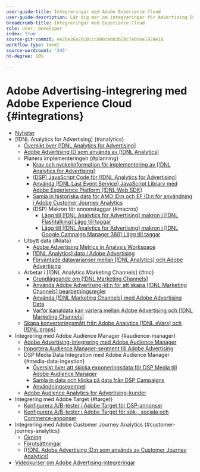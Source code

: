 ```yaml
---
user-guide-title: Integreringar med Adobe Experience Cloud
user-guide-description: Lär dig mer om integreringar för Advertising DSP och Advertising Search med andra produkter och tjänster från Adobe Experience Cloud.
breadcrumb-title: Integreringar med Experience Cloud
role: User, Developer
index: true
source-git-commit: ee20e26a7d101cc808ceb03b2dc7e0c6e1924e16
workflow-type: tm+mt
source-wordcount: '245'
ht-degree: 10%

---
```



# Adobe Advertising-integrering med Adobe Experience Cloud {#integrations}

<!--  ADD LATER: and Adobe Experience Platform -->

+ [Nyheter](/help/integrations/home.md)
+ [!DNL Analytics for Advertising] {#analytics}
   + [Översikt över  [!DNL Analytics for Advertising]](/help/integrations/analytics/overview.md)
   + [Adobe Advertising ID som används av  [!DNL Analytics]](/help/integrations/analytics/ids.md)
   + Planera implementeringen {#planning}
      + [Krav och nyckelinformation för implementering av  [!DNL Analytics for Advertising]](/help/integrations/analytics/prerequisites.md)
      + [(DSP) JavaScript Code för  [!DNL Analytics for Advertising]](/help/integrations/analytics/javascript.md)
      + [Använda  [!DNL Last Event Service] JavaScript Library med Adobe Experience Platform [!DNL Web SDK]](/help/integrations/analytics/web-sdk.md)
      + [Samla in historiska data för AMO ID:n och EF ID:n för användning i Adobe Customer Journey Analytics](/help/integrations/analytics/rvars-to-evars.md)
      + (DSP) Makron för annonstaggar {#macros}
         + [Lägg till  [!DNL Analytics for Advertising] makron i  [!DNL Flashtalking] Lägg till taggar](/help/integrations/analytics/macros-flashtalking.md)
         + [Lägg till  [!DNL Analytics for Advertising] makron i  [!DNL Google Campaign Manager 360] Lägg till taggar](/help/integrations/analytics/macros-google-campaign-manager.md)
   + Utbytt data {#data}
      + [Adobe Advertising Metrics in Analysis Workspace](/help/integrations/analytics/advertising-metrics-in-analytics.md)
      + [[!DNL Analytics] data i Adobe Advertising](/help/integrations/analytics/analytics-data-in-advertising.md)
      + [Förväntade datavarianser mellan  [!DNL Analytics]  och Adobe Advertising](/help/integrations/analytics/data-variances.md)
   + Arbetar i [!DNL Analytics Marketing Channels] {#mc}
      + [Grundläggande om  [!DNL Marketing Channels]](/help/integrations/analytics/marketing-channels/mc-overview.md)
      + [Använda Adobe Advertising-id:n för att skapa [!DNL Marketing Channels] bearbetningsregler](/help/integrations/analytics/marketing-channels/mc-ids.md)
      + [Använda [!DNL Marketing Channels] med Adobe Advertising Data](/help/integrations/analytics/marketing-channels/mc-ac-data.md)
      + [Varför kanaldata kan variera mellan Adobe Advertising och [!DNL Marketing Channels]](/help/integrations/analytics/marketing-channels/mc-data-variances.md)
   + [Skapa konverteringsmått från Adobe Analytics [!DNL eVars] och [!DNL props]](/help/integrations/analytics/conversion-metrics-from-evars.md)
+ Integrering med Adobe Audience Manager {#audience-manager}
   + [Adobe Advertising-integrering med Adobe Audience Manager](/help/integrations/audience-manager/overview.md)
   + [Importera Audience Manager-segment till Adobe Advertising](/help/integrations/audience-manager/import-audiences.md)
   + DSP Media Data Integration med Adobe Audience Manager {#media-data-ingestion}
      + [Översikt över att skicka exponeringsdata för DSP Media till Adobe Audience Manager](/help/integrations/audience-manager/media-data-integration/overview.md)
      + [Samla in data och klicka på data från DSP Campaigns](/help/integrations/audience-manager/media-data-integration/collect.md)
      + [Användningsexempel](/help/integrations/audience-manager/media-data-integration/use-cases.md)
   + [Adobe Audience Analytics for Advertising-kunder](/help/integrations/audience-manager/audience-analytics.md)
+ Integrering med Adobe Target {#target}
   + [Konfigurera A/B-tester i Adobe Target för DSP-annonser](/help/integrations/target/ab-tests-dsp.md)
   + [Konfigurera A/B-tester i Adobe Target för sök-, sociala och Commerce-annonser](/help/integrations/target/ab-tests-search.md)
+ Integrering med Adobe Customer Journey Analytics {#customer-journey-analytics}
   + [Ökning](/help/integrations/customer-journey-analytics/overview.md)
   + [Förutsättningar](/help/integrations/customer-journey-analytics/prerequisites.md)
   + &lbrack;[[!DNL Adobe Advertising ID:n som används av Customer Journey Analytics]](/help/integrations/customer-journey-analytics/ids.md)
+ [Videokurser om Adobe Advertising-integreringar](https://experienceleague.adobe.com/docs/advertising-learn/tutorials/overview.html)<!-- rename if the tutorials TOC structure changes -->
